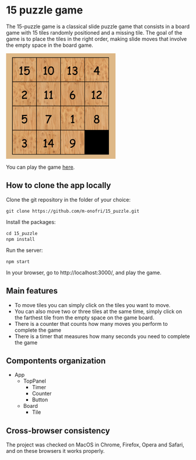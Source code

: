 # 15 puzzle game

The 15-puzzle game is a classical slide puzzle game that consists in a board game with 15 tiles randomly positioned and a missing tile. The goal of the game is to place the tiles in the right order, making slide moves that involve the empty space in the board game.

<img src="/public/game_board.png" width=300 align=center>

You can play the game [here](https://m-onofri.github.io/15_puzzle/).

## How to clone the app locally

Clone the git repository in the folder of your choice:
```
git clone https://github.com/m-onofri/15_puzzle.git
```

Install the packages:
```
cd 15_puzzle
npm install
```

Run the server:
```
npm start
```

In your browser, go to http://localhost:3000/, and play the game.


## Main features

* To move tiles you can simply click on the tiles you want to move.
* You can also move two or three tiles at the same time, simply click on the farthest tile from the empty space on the game board.
* There is a counter that counts how many moves you perform to complete the game
* There is a timer that measures how many seconds you need to complete the game


## Compontents organization

- App
    - TopPanel
        - Timer
        - Counter
        - Button
    - Board
        - Tile


## Cross-browser consistency 

The project was checked on MacOS in Chrome, Firefox, Opera and Safari, and on these browsers it works properly.